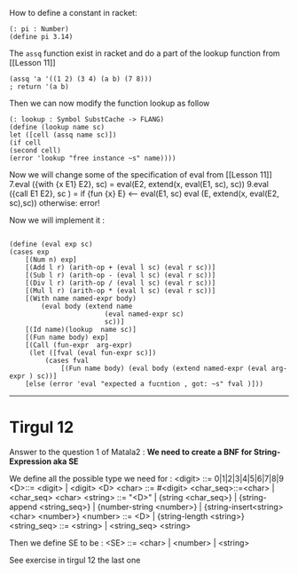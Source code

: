 
How to define a constant  in racket: 
```racket
(: pi : Number)
(define pi 3.14)
```

The `assq` function exist in racket and do a part of the lookup function  from [[Lesson 11]]  
```racket 
(assq 'a '((1 2) (3 4) (a b) (7 8)))
; return '(a b)
```

Then we can now modify the function lookup as follow 
```racket
(: lookup : Symbol SubstCache -> FLANG)
(define (lookup name sc)
let ([cell (assq name sc)])
(if cell 
(second cell)
(error 'lookup "free instance ~s" name))))
```

Now we will change some of the specification of eval from [[Lesson 11]] 
7.eval ({with {x E1} E2}, sc) = eval(E2, extend(x, eval(E1, sc), sc))
9.eval ({call E1 E2}, sc ) = if {fun {x} E} <-- eval(E1, sc)
												eval (E, extend(x, eval(E2, sc),sc))
												otherwise: error!


Now we will implement it : 
```racket

(define (eval exp sc)
(cases exp
	[(Num n) exp]
	[(Add l r) (arith-op + (eval l sc) (eval r sc))]	
	[(Sub l r) (arith-op - (eval l sc) (eval r sc))]	
	[(Div l r) (arith-op / (eval l sc) (eval r sc))]
	[(Mul l r) (arith-op * (eval l sc) (eval r sc))]  
	[(With name named-expr body)
		(eval body (extend name 
						(eval named-expr sc)
						sc))]
	[(Id name)(lookup  name sc)]
	[(Fun name body) exp]
	[(Call (fun-expr  arg-expr)
	 (let ([fval (eval fun-expr sc)])
		 (cases fval
			 [(Fun name body) (eval body (extend named-expr (eval arg-expr ) sc))]
	[else (error 'eval "expected a fucntion , got: ~s" fval )]))
```


---
# Tirgul 12 

Answer to the question 1 of Matala2 : 
**We need to create a BNF for String-Expression aka SE**

We define all the possible type we need for : 
\<digit> ::= 0|1|2|3|4|5|6|7|8|9
\<D>::= \<digit> | \<digit> \<D>
\<char> ::= \#\<digit>
\<char_seq>::=\<char> | \<char_seq> \<char>
\<string> ::= \"\<D>" | {string \<char_seq>} | {string-append \<string_seq>} | {number-string \<number>} | {string-insert\<string> \<char> \<number>}
\<number> ::= \<D> | {string-length \<string>}
\<string_seq> ::= \<string> | \<string_seq> \<string>

Then we define SE to be : 
\<SE> ::= \<char>
			| \<number>
			| \<string>


See exercise in tirgul 12 the last one 